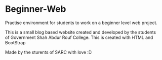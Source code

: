 # Beginner-Web

Practise environment for students to work on a beginner level web project.

This is a small blog based website created and developed by the students of Government Shah Abdur Rouf College. This is created with HTML and BootStrap

Made by the sturents of SARC with love :D
